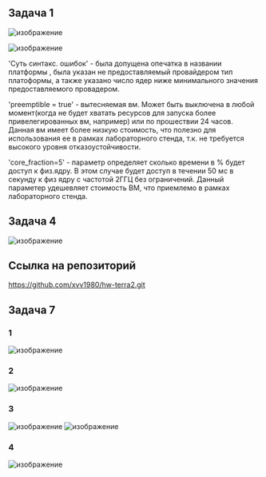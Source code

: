 ## Задача 1
![изображение](https://github.com/xvv1980/Netology-learn/assets/169840386/3c450b53-0007-4a90-b3ad-58c9229b77a6)

![изображение](https://github.com/xvv1980/Netology-learn/assets/169840386/57d568fa-873a-4afb-8a39-1d68cc776381)

'Суть синтакс. ошибок' - была допущена опечатка в названии платформы , была указан не предоставляемый провайдером тип платоформы, а также указано число ядер ниже минимального значения предоставляемого провадером.

'preemptible = true' - вытесняемая вм. Может быть выключена в любой момент(когда не будет хватать ресурсов для запуска более привелегированных вм, например) или по прошествии 24 часов.  Данная вм имеет более низкую стоимость, что полезно для использования ее в рамках лабораторного стенда, т.к. не требуется высокого уровня отказоустойчивости.

'core_fraction=5'  - параметр определяет сколько времени в % будет доступ к физ.ядру. В этом случае будет доступ в течении 50 мс в секунду к физ ядру с частотой 2ГГЦ без ограничений. Данный параметер удешевляет стоимость ВМ, что приемлемо в рамках лабораторного стенда.

## Задача 4
![изображение](https://github.com/xvv1980/Netology-learn/assets/169840386/27815ffe-b36b-47d7-af85-2a5ba58b3831)

## Ссылка на репозиторий
https://github.com/xvv1980/hw-terra2.git

## Задача 7
### 1
![изображение](https://github.com/xvv1980/Netology-learn/assets/169840386/3bd4bdaf-2ff2-423c-aef1-b0e9c974721a)
### 2
![изображение](https://github.com/xvv1980/Netology-learn/assets/169840386/6fd688ea-a882-4caf-8400-a57b52cc757a)
### 3
![изображение](https://github.com/xvv1980/Netology-learn/assets/169840386/46c9e5eb-208b-490c-80a9-bdcaa035e76b)
![изображение](https://github.com/xvv1980/Netology-learn/assets/169840386/88de6a7d-4a8f-41f0-933b-be96dc016735)
### 4
![изображение](https://github.com/xvv1980/Netology-learn/assets/169840386/ca8f9248-9774-43d1-9130-33ee84bd801a)








